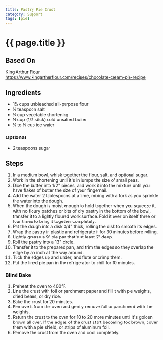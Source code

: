 ```yaml
---
title: Pastry Pie Crust
category: Support
tags: [pie]
---
```


# {{ page.title }}

## Based On
King Arthur Flour
<br>
<https://www.kingarthurflour.com/recipes/chocolate-cream-pie-recipe>

## Ingredients
* 1½ cups unbleached all-purpose flour
* ½ teaspoon salt
* ¼ cup vegetable shortening
* ¼ cup (1/2 stick) cold unsalted butter
* ⅛ to ¼ cup ice water

### Optional
* 2 teaspoons sugar

## Steps
1.  In a medium bowl, whisk together the flour, salt, and optional sugar.
2.  Work in the shortening until it's in lumps the size of small peas.
3.  Dice the butter into 1/2" pieces, and work it into the mixture until you have flakes of butter the size of your fingernail.
4.  Add the water 2 tablespoons at a time, mixing with a fork as you sprinkle the water into the dough.
5.  When the dough is moist enough to hold together when you squeeze it, with no floury patches or bits of dry pastry in the bottom of the bowl, transfer it to a lightly floured work surface. Fold it over on itself three or four times to bring it together completely.
6.  Pat the dough into a disk 3/4" thick, rolling the disk to smooth its edges.
7.  Wrap the pastry in plastic and refrigerate it for 30 minutes before rolling.
8.  Lightly grease a 9" pie pan that's at least 2" deep.
9.  Roll the pastry into a 13" circle.
10. Transfer it to the prepared pan, and trim the edges so they overlap the edge by an inch all the way around.
11. Tuck the edges up and under, and flute or crimp them.
12. Put the lined pie pan in the refrigerator to chill for 10 minutes.

### Blind Bake
1.  Preheat the oven to 400°F.
2.  Line the crust with foil or parchment paper and fill it with pie weights, dried beans, or dry rice.
3.  Bake the crust for 20 minutes.
4.  Remove it from the oven and gently remove foil or parchment with the weights.
5.  Return the crust to the oven for 10 to 20 more minutes until it's golden brown all over. If the edges of the crust start becoming too brown, cover them with a pie shield, or strips of aluminum foil.
6.  Remove the crust from the oven and cool completely.
